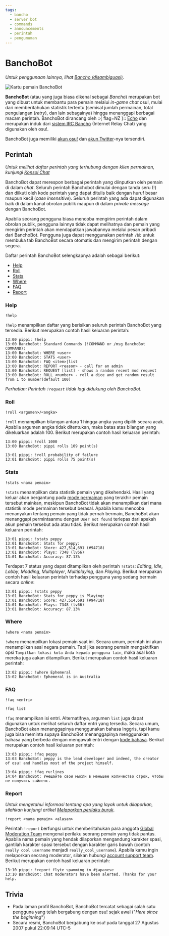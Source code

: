 ```yaml
---
tags:
  - bancho
  - server bot
  - commands
  - announcements
  - perintah
  - pengumuman
---
```


# BanchoBot

*Untuk penggunaan lainnya, lihat [Bancho (disambiguasi)](/wiki/Disambiguation/Bancho).*

![Kartu pemain BanchoBot](img/BanchoBot.jpg "Kartu pemain BanchoBot")

**BanchoBot** (atau yang juga biasa dikenal sebagai *Bancho*) merupakan bot yang dibuat untuk membantu para pemain melalui *in-game chat* osu!, mulai dari memberitahukan statistik tertentu (semisal jumlah permainan, total pengulangan (*retry*), dan lain sebagainya) hingga menanggapi berbagai macam perintah. BanchoBot dirancang oleh ::{ flag=NZ }:: [Echo](https://osu.ppy.sh/users/431) dan merupakan induk dari [sistem IRC Bancho](/wiki/Community/Internet_Relay_Chat) (Internet Relay Chat) yang digunakan oleh osu!.

BanchoBot juga memiliki [akun osu!](https://osu.ppy.sh/users/3) dan [akun Twitter](https://twitter.com/banchoboat)-nya tersendiri.

## Perintah

*Untuk melihat daftar perintah yang terhubung dengan klien permainan, kunjungi [Konsol Chat](/wiki/Client/Interface/Chat_console#daftar-perintah)*

BanchoBot dapat merespon berbagai perintah yang diinputkan oleh pemain di dalam *chat*. Seluruh perintah Banchobot dimulai dengan tanda seru (!) dan diikuti oleh kode perintah yang dapat ditulis baik dengan huruf besar maupun kecil (*case insensitive*). Seluruh perintah yang ada dapat digunakan baik di dalam kanal obrolan publik maupun di dalam *private message* dengan BanchoBot.

Apabila seorang pengguna biasa mencoba mengirim perintah dalam obrolan publik, pengguna lainnya tidak dapat melihatnya dan pemain yang mengirim perintah akan mendapatkan jawabannya melalui pesan pribadi dari BanchoBot. Pengguna juga dapat menggunakan perintah `/bb` untuk membuka tab BanchoBot secara otomatis dan mengirim perintah dengan segera.

Daftar perintah BanchoBot selengkapnya adalah sebagai berikut:

- [Help](#help)
- [Roll](#roll)
- [Stats](#stats)
- [Where](#where)
- [FAQ](#faq)
- [Report](#report)

### Help

```
!help
```

`!help` menampilkan daftar yang berisikan seluruh perintah BanchoBot yang tersedia. Berikut merupakan contoh hasil keluaran perintah:

```
13:00 pippi: !help
13:00 BanchoBot: Standard Commands (!COMMAND or /msg BanchoBot COMMAND):
13:00 BanchoBot: WHERE <user>
13:00 BanchoBot: STATS <user>
13:00 BanchoBot: FAQ <item>|list
13:00 BanchoBot: REPORT <reason> - call for an admin
13:00 BanchoBot: REQUEST [list] - shows a random recent mod request
13:00 BanchoBot: ROLL <number> - roll a dice and get random result from 1 to number(default 100)
```

*Perhatian: Perintah `!request` tidak lagi didukung oleh BanchoBot.*

### Roll

```
!roll <argumen>/<angka>
```

`!roll` menampilkan bilangan antara 1 hingga angka yang dipilih secara acak. Apabila argumen angka tidak ditentukan, maka batas atas bilangan yang dikeluarkan adalah 100. Berikut merupakan contoh hasil keluaran perintah:

```
13:00 pippi: !roll 1000
13:00 BanchoBot: pippi rolls 109 point(s)
```

```
13:01 pippi: !roll probability of failure
13:01 BanchoBot: pippi rolls 75 point(s)
```

### Stats

```
!stats <nama pemain>
```

`!stats` menampilkan data statistik pemain yang dikehendaki. Hasil yang keluar akan bergantung pada [mode permainan](/wiki/Game_mode) yang terakhir pemain tersebut mainkan, meskipun BanchoBot tidak akan menampilkan dari mana statistik mode permainan tersebut berasal. Apabila kamu mencoba menanyakan tentang pemain yang tidak pernah bermain, BanchoBot akan menanggapi permintaanmu dengan `User not found` terlepas dari apakah akun pemain tersebut ada atau tidak. Berikut merupakan contoh hasil keluaran perintah:

```
13:01 pippi: !stats peppy
13:01 BanchoBot: Stats for peppy:
13:01 BanchoBot: Store: 427,514,691 (#94718)
13:01 BanchoBot: Plays: 7348 (lv66)
13:01 BanchoBot: Accuracy: 87.13%
```

Terdapat 7 status yang dapat ditampilkan oleh perintah `!stats`: *Editing*, *Idle*, *Lobby*, *Modding*, *Multiplayer*, *Multiplaying*, dan *Playing*. Berikut merupakan contoh hasil keluaran perintah terhadap pengguna yang sedang bermain secara *online*:

```
13:01 pippi: !stats peppy
13:01 BanchoBot: Stats for peppy is Playing:
13:01 BanchoBot: Score: 427,514,691 (#94718)
13:01 BanchoBot: Plays: 7348 (lv66)
13:01 BanchoBot: Accuracy: 87.13%
```

### Where

```
!where <nama pemain>
```

`!where` menampilkan lokasi pemain saat ini. Secara umum, perintah ini akan menampilkan asal negara pemain. Tapi jika seorang pemain mengaktifkan opsi `Tampilkan lokasi kota Anda kepada pengguna lain`, maka asal kota mereka juga aakan ditampilkan. Berikut merupakan contoh hasil keluaran perintah:

```
13:02 pippi: !where Ephemeral
13:02 BanchoBot: Ephemeral is in Australia
```

### FAQ

```
!faq <entri>
```

```
!faq list
```

`!faq` menampilkan isi entri. Alternatifnya, argumen `list` juga dapat digunakan untuk melihat seluruh daftar entri yang tersedia. Secara umum, BanchoBot akan menanggapinya menggunakan bahasa Inggris, tapi kamu juga bisa meminta supaya BanchoBot menanggapinya menggunakan bahasa yang berbeda dengan mengawali entri dengan [kode bahasa](/wiki/Article_styling_criteria/Formatting#locales). Berikut merupakan contoh hasil keluaran perintah:

```
13:03 pippi: !faq peppy
13:03 BanchoBot: peppy is the lead developer and indeed, the creator of osu! and handles most of the project himself.
```

```
13:04 pippi: !faq ru:lines
14:04 BanchoBot: Умещайте свои мысли в меньшее количество строк, чтобы не получить сайленс.
```

### Report

*Untuk mengetahui informasi tentang apa yang layak untuk dilaporkan, silahkan kunjungi artikel [Melaporkan perilaku buruk](/wiki/Reporting_bad_behaviour).*

```
!report <nama pemain> <alasan>
```

Perintah `!report` berfungsi untuk memberitahukan para anggota [Global Moderation Team](/wiki/People/The_Team/Global_Moderation_Team) mengenai perilaku seorang pemain yang tidak pantas. Apabila nama pemain yang hendak dilaporkan mengandung karakter spasi, gantilah karakter spasi tersebut dengan karakter garis bawah (contoh `really cool username` menjadi `really_cool_username`). Apabila kamu ingin melaporkan seorang moderator, silakan hubungi [account support team](/wiki/People/The_Team/Account_support_team#support@ppy.sh). Berikut merupakan contoh hasil keluaran perintah:

```
13:10 pippi: !report flyte spamming in #japanese
13:10 BanchoBot: Chat moderators have been alerted. Thanks for your help.
```

## Trivia

- Pada laman profil BanchoBot, BanchoBot tercatat sebagai salah satu pengguna yang telah bergabung dengan osu! sejak awal ("*Here since the beginning*")
- Secara resmi, BanchoBot bergabung ke osu! pada tanggal 27 Agustus 2007 pukul 22:09:14 UTC-5
